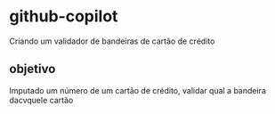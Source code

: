 # github-copilot

Criando um validador de bandeiras de cartão de crédito

## objetivo

Imputado um número de um cartão de crédito, validar qual a bandeira dacvquele cartão
